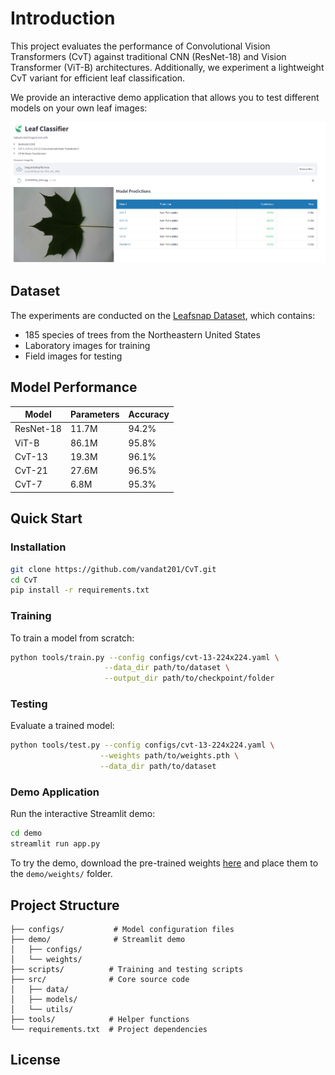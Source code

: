 # Introduction

This project evaluates the performance of Convolutional Vision Transformers (CvT) against traditional CNN (ResNet-18) and Vision Transformer (ViT-B) architectures. Additionally, we experiment a lightweight CvT variant for efficient leaf classification.

We provide an interactive demo application that allows you to test different models on your own leaf images:

![Demo Interface](figures/app.png)

## Dataset

The experiments are conducted on the [Leafsnap Dataset](https://www.kaggle.com/datasets/xhlulu/leafsnap-dataset), which contains:
- 185 species of trees from the Northeastern United States
- Laboratory images for training
- Field images for testing

## Model Performance

| Model    | Parameters | Accuracy |
|----------|------------|----------|
| ResNet-18| 11.7M     | 94.2%    | 
| ViT-B    | 86.1M     | 95.8%    | 
| CvT-13   | 19.3M     | 96.1%    | 
| CvT-21   | 27.6M     | 96.5%    | 
| CvT-7    | 6.8M      | 95.3%    | 

## Quick Start

### Installation
```bash
git clone https://github.com/vandat201/CvT.git
cd CvT
pip install -r requirements.txt
```

### Training
To train a model from scratch:
```bash
python tools/train.py --config configs/cvt-13-224x224.yaml \
                     --data_dir path/to/dataset \
                     --output_dir path/to/checkpoint/folder
```

### Testing
Evaluate a trained model:
```bash
python tools/test.py --config configs/cvt-13-224x224.yaml \
                    --weights path/to/weights.pth \
                    --data_dir path/to/dataset
```

### Demo Application
Run the interactive Streamlit demo:
```bash
cd demo
streamlit run app.py
```

To try the demo, download the pre-trained weights [here](https://drive.google.com/file/weights) and place them to the `demo/weights/` folder.

## Project Structure
```
├── configs/           # Model configuration files
├── demo/              # Streamlit demo 
│   ├── configs/      
│   └── weights/      
├── scripts/          # Training and testing scripts
├── src/              # Core source code
│   ├── data/         
│   ├── models/       
│   └── utils/        
├── tools/            # Helper functions
└── requirements.txt  # Project dependencies
```

## License
